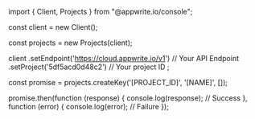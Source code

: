 import { Client,  Projects } from "@appwrite.io/console";

const client = new Client();

const projects = new Projects(client);

client
    .setEndpoint('https://cloud.appwrite.io/v1') // Your API Endpoint
    .setProject('5df5acd0d48c2') // Your project ID
;

const promise = projects.createKey('[PROJECT_ID]', '[NAME]', []);

promise.then(function (response) {
    console.log(response); // Success
}, function (error) {
    console.log(error); // Failure
});
